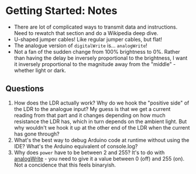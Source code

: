 # Getting Started: Notes

* There are lot of complicated ways to transmit data and instructions. Need to rewatch that section and do a Wikipedia deep dive.
* U-shaped jumper cables! Like regular jumper cables, but flat!
* The analogue version of `digitalWrite` is... `analogWrite`!
* Not a fan of the sudden change from 100% brightness to 0%. Rather than having the delay be inversely proportional to the brightness, I want it inversely proportional to the magnitude away from the "middle" - whether light or dark.

## Questions

1. How does the LDR actually work? Why do we hook the "positive side" of the LDR to the analogue input?
My guess is that we get a current reading from that part and it changes depending on how much resistance the LDR has, which in turn depends on the ambient light.
But why wouldn't we hook it up at the other end of the LDR when the current has gone through?
2. What's the best way to debug Arduino code at runtime without using the IDE? What's the Arduino equivalent of console.log?
3. Why does `power` have to be between 2 and 255?
It's to do with [analogWrite](https://www.arduino.cc/reference/en/language/functions/analog-io/analogwrite/) - you need to give it a value between 0 (off) and 255 (on). Not a concidence that this feels binaryish.

